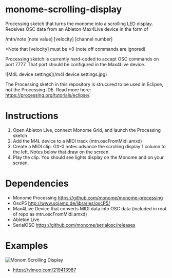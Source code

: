 # monome-scrolling-display

Processing sketch that turns the monome into a scrolling LED display. Receives OSC data from an Ableton Max4Live device in the form of

/mtn/note [note value] [velocity] [channel number]

*Note that [velocity] must be >0 (note off commands are ignored)

Processing sketch is currently hard-coded to accept OSC commands on port 7777. That port should be configured in the Max4Live device.

![M4L device settings](/m4l device settings.jpg)

The Processing sketch in this repository is strucured to be used in Eclipse, not the Processing IDE. Read more here: https://processing.org/tutorials/eclipse/. 

# Instructions

1. Open Ableton Live, connect Monome Grid, and launch the Processing sketch
2. Add the M4L device to a MIDI track (mtn.oscFromMidi.amxd)
3. Create a MIDI clip. G#-0 notes advance the scrolling display 1 column to the left. Notes below that draw on the screen.
4. Play the clip. You should see lights display on the Monome and on your screen.

# Dependencies
- Monome Processing https://github.com/monome/monome-processing
- OscP5 http://www.sojamo.de/libraries/oscP5/
- Max4Live Device that converts MIDI data into OSC data (included in root of repo as mtn.oscFromMidi.amxd)
- Ableton Live
- SerialOSC https://github.com/monome/serialosc/releases

# Examples

![Monom Scrolling Display](/example.gif)

- https://vimeo.com/219413987
